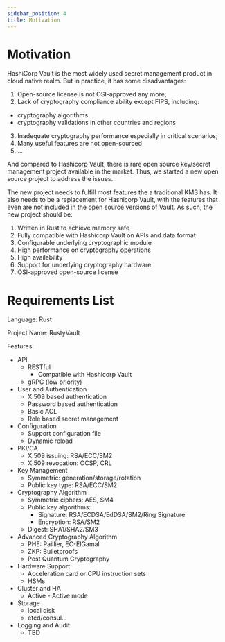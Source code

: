 ```yaml
---
sidebar_position: 4
title: Motivation
---
```

# Motivation

HashiCorp Vault is the most widely used secret management product in cloud native realm. But in practice, it has some disadvantages:

1. Open-source license is not OSI-approved any more;
2. Lack of cryptography compliance ability except FIPS, including:
  * cryptography algorithms
  * cryptography validations in other countries and regions
3. Inadequate cryptography performance especially in  critical scenarios;
4. Many useful features are not open-sourced
5. ...

And compared to Hashicorp Vault, there is rare open source key/secret management project available in the market. Thus, we started a new open source project to address the issues.

The new project needs to fulfill most features the a traditional KMS has. It also needs to be a replacement for Hashicorp Vault, with the features that even are not included in the open source versions of Vault. As such, the new project should be:

1. Written in Rust to achieve memory safe
2. Fully compatible with Hashicorp Vault on APIs and data format
3. Configurable underlying cryptographic module
4. High performance on cryptography operations
5. High availability
6. Support for underlying cryptography hardware
7. OSI-approved open-source license

# Requirements List

Language: Rust

Project Name: RustyVault

Features:

* API
  * RESTful
     * Compatible with Hashicorp Vault
  * gRPC (low priority)
* User and Authentication
  * X.509 based authentication
  * Password based authentication
  * Basic ACL
  * Role based secret management
* Configuration
  * Support configuration file
  * Dynamic reload
* PKI/CA
  * X.509 issuing: RSA/ECC/SM2
  * X.509 revocation: OCSP, CRL
* Key Management
  * Symmetric: generation/storage/rotation
  * Public key type: RSA/ECC/SM2
* Cryptography Algorithm
  * Symmetric ciphers: AES, SM4
  * Public key algorithms:
      * Signature: RSA/ECDSA/EdDSA/SM2/Ring Signature
      * Encryption: RSA/SM2
  * Digest: SHA1/SHA2/SM3
* Advanced Cryptography Algorithm
  * PHE: Paillier, EC-ElGamal
  * ZKP: Bulletproofs
  * Post Quantum Cryptography
* Hardware Support
  * Acceleration card or CPU instruction sets
  * HSMs
* Cluster and HA
  * Active - Active mode
* Storage
  * local disk
  * etcd/consul...
* Logging and Audit
  * TBD
